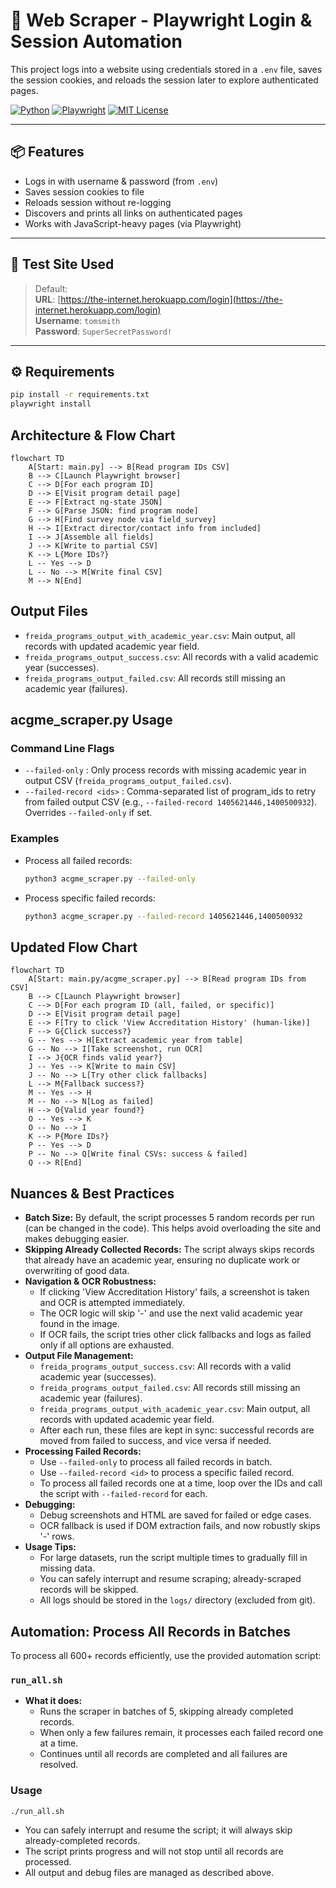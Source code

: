 # 🔐 Web Scraper - Playwright Login & Session Automation

This project logs into a website using credentials stored in a `.env` file, saves the session cookies, and reloads the session later to explore authenticated pages.

[![Python](https://img.shields.io/badge/Python-3.8%2B-blue.svg)](https://www.python.org/)
[![Playwright](https://img.shields.io/badge/Playwright-Automation-green)](https://playwright.dev/python/)
[![MIT License](https://img.shields.io/badge/license-MIT-blue.svg)](LICENSE)

---

## 📦 Features

- Logs in with username & password (from `.env`)
- Saves session cookies to file
- Reloads session without re-logging
- Discovers and prints all links on authenticated pages
- Works with JavaScript-heavy pages (via Playwright)

---

## 🧪 Test Site Used

> Default:  
**URL**: [https://the-internet.herokuapp.com/login](https://the-internet.herokuapp.com/login)  
**Username**: `tomsmith`  
**Password**: `SuperSecretPassword!`

---

## ⚙️ Requirements

```bash
pip install -r requirements.txt
playwright install


```

## Architecture & Flow Chart

```mermaid
flowchart TD
    A[Start: main.py] --> B[Read program IDs CSV]
    B --> C[Launch Playwright browser]
    C --> D[For each program ID]
    D --> E[Visit program detail page]
    E --> F[Extract ng-state JSON]
    F --> G[Parse JSON: find program node]
    G --> H[Find survey node via field_survey]
    H --> I[Extract director/contact info from included]
    I --> J[Assemble all fields]
    J --> K[Write to partial CSV]
    K --> L{More IDs?}
    L -- Yes --> D
    L -- No --> M[Write final CSV]
    M --> N[End]
```

## Output Files

- `freida_programs_output_with_academic_year.csv`: Main output, all records with updated academic year field.
- `freida_programs_output_success.csv`: All records with a valid academic year (successes).
- `freida_programs_output_failed.csv`: All records still missing an academic year (failures).

## acgme_scraper.py Usage

### Command Line Flags

- `--failed-only` : Only process records with missing academic year in output CSV (`freida_programs_output_failed.csv`).
- `--failed-record <ids>` : Comma-separated list of program_ids to retry from failed output CSV (e.g., `--failed-record 1405621446,1400500932`). Overrides `--failed-only` if set.

### Examples

- Process all failed records:
  ```bash
  python3 acgme_scraper.py --failed-only
  ```
- Process specific failed records:
  ```bash
  python3 acgme_scraper.py --failed-record 1405621446,1400500932
  ```

## Updated Flow Chart

```mermaid
flowchart TD
    A[Start: main.py/acgme_scraper.py] --> B[Read program IDs from CSV]
    B --> C[Launch Playwright browser]
    C --> D[For each program ID (all, failed, or specific)]
    D --> E[Visit program detail page]
    E --> F[Try to click 'View Accreditation History' (human-like)]
    F --> G{Click success?}
    G -- Yes --> H[Extract academic year from table]
    G -- No --> I[Take screenshot, run OCR]
    I --> J{OCR finds valid year?}
    J -- Yes --> K[Write to main CSV]
    J -- No --> L[Try other click fallbacks]
    L --> M{Fallback success?}
    M -- Yes --> H
    M -- No --> N[Log as failed]
    H --> O{Valid year found?}
    O -- Yes --> K
    O -- No --> I
    K --> P{More IDs?}
    P -- Yes --> D
    P -- No --> Q[Write final CSVs: success & failed]
    Q --> R[End]
```

## Nuances & Best Practices

- **Batch Size:** By default, the script processes 5 random records per run (can be changed in the code). This helps avoid overloading the site and makes debugging easier.
- **Skipping Already Collected Records:** The script always skips records that already have an academic year, ensuring no duplicate work or overwriting of good data.
- **Navigation & OCR Robustness:**
  - If clicking 'View Accreditation History' fails, a screenshot is taken and OCR is attempted immediately.
  - The OCR logic will skip '-' and use the next valid academic year found in the image.
  - If OCR fails, the script tries other click fallbacks and logs as failed only if all options are exhausted.
- **Output File Management:**
  - `freida_programs_output_success.csv`: All records with a valid academic year (successes).
  - `freida_programs_output_failed.csv`: All records still missing an academic year (failures).
  - `freida_programs_output_with_academic_year.csv`: Main output, all records with updated academic year field.
  - After each run, these files are kept in sync: successful records are moved from failed to success, and vice versa if needed.
- **Processing Failed Records:**
  - Use `--failed-only` to process all failed records in batch.
  - Use `--failed-record <id>` to process a specific failed record.
  - To process all failed records one at a time, loop over the IDs and call the script with `--failed-record` for each.
- **Debugging:**
  - Debug screenshots and HTML are saved for failed or edge cases.
  - OCR fallback is used if DOM extraction fails, and now robustly skips '-' rows.
- **Usage Tips:**
  - For large datasets, run the script multiple times to gradually fill in missing data.
  - You can safely interrupt and resume scraping; already-scraped records will be skipped.
  - All logs should be stored in the `logs/` directory (excluded from git).

## Automation: Process All Records in Batches

To process all 600+ records efficiently, use the provided automation script:

### `run_all.sh`

- **What it does:**
  - Runs the scraper in batches of 5, skipping already completed records.
  - When only a few failures remain, it processes each failed record one at a time.
  - Continues until all records are completed and all failures are resolved.

### Usage

```bash
./run_all.sh
```

- You can safely interrupt and resume the script; it will always skip already-completed records.
- The script prints progress and will not stop until all records are processed.
- All output and debug files are managed as described above. 

